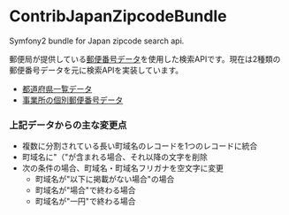 ContribJapanZipcodeBundle
=========================

Symfony2 bundle for Japan zipcode search api.

郵便局が提供している[郵便番号データ](http://www.post.japanpost.jp/zipcode/download.html)を使用した検索APIです。現在は2種類の郵便番号データを元に検索APIを実装しています。

* [都道府県一覧データ](http://www.post.japanpost.jp/zipcode/dl/kogaki.html)
* [事業所の個別郵便番号データ](http://www.post.japanpost.jp/zipcode/dl/jigyosyo/index.html)

### 上記データからの主な変更点

* 複数に分割されている長い町域名のレコードを1つのレコードに統合
* 町域名に"（"が含まれる場合、それ以降の文字を削除
* 次の条件の場合、町域名・町域名フリガナを空文字に変更
	* 町域名が"以下に掲載がない場合"の場合
	* 町域名が"場合"で終わる場合
	* 町域名が"一円"で終わる場合
